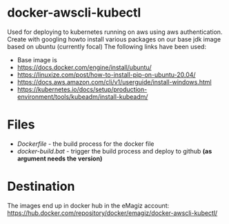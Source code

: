 # docker-awscli-kubectl
Used for deploying to kubernetes running on aws using aws authentication.
Create with googling howto install various packages on our base jdk image based on ubuntu (currently focal)
The following links have been used:
- Base image is 
- https://docs.docker.com/engine/install/ubuntu/
- https://linuxize.com/post/how-to-install-pip-on-ubuntu-20.04/
- https://docs.aws.amazon.com/cli/v1/userguide/install-windows.html
- https://kubernetes.io/docs/setup/production-environment/tools/kubeadm/install-kubeadm/

# Files
- *Dockerfile* - the build process for the docker file
- *docker-build.bat* - trigger the build process and deploy to github **(as argument needs the version)**

# Destination
The images end up in docker hub in the eMagiz account: https://hub.docker.com/repository/docker/emagiz/docker-awscli-kubectl/
